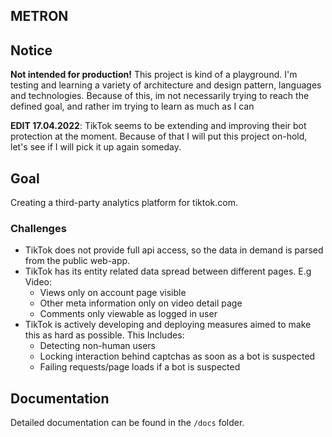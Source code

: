 METRON
---

## Notice
**Not intended for production!**
This project is kind of a playground. I'm testing and learning a variety of architecture and design pattern, 
languages and technologies. Because of this, im not necessarily trying to reach the defined goal, and rather 
im trying to learn as much as I can

**EDIT 17.04.2022**: TikTok seems to be extending and improving their bot protection at the moment. Because of that I will put this project on-hold, let's see if I will pick it up again someday.

## Goal
Creating a third-party analytics platform for tiktok.com.

### Challenges
- TikTok does not provide full api access, so the data in demand is parsed from the public web-app.
- TikTok has its entity related data spread between different pages. E.g Video:
  - Views only on account page visible
  - Other meta information only on video detail page
  - Comments only viewable as logged in user
- TikTok is actively developing and deploying measures aimed to make this as hard as possible. This Includes:
  - Detecting non-human users
  - Locking interaction behind captchas as soon as a bot is suspected
  - Failing requests/page loads if a bot is suspected

## Documentation
Detailed documentation can be found in the `/docs` folder.
